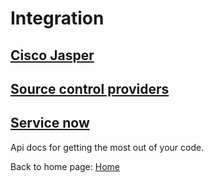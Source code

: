 # Integration

## [Cisco Jasper](/microServiceBus.docs/nav/integration/jasper)


## [Source control providers](/microServiceBus.docs/nav/integration/source)

## [Service now](/microServiceBus.docs/nav/integration/servicenow)

Api docs for getting the most out of your code.

Back to home page: [Home](/microServiceBus.docs/)